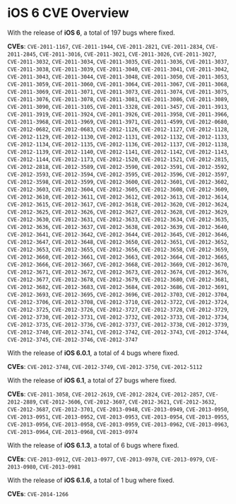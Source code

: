 # iOS 6 CVE Overview

With the release of **iOS 6**, a total of 197 bugs where fixed.

**CVEs**: `CVE-2011-1167`, `CVE-2011-1944`, `CVE-2011-2821`, `CVE-2011-2834`, `CVE-2011-2845`, `CVE-2011-3016`, `CVE-2011-3021`, `CVE-2011-3026`, `CVE-2011-3027`, `CVE-2011-3032`, `CVE-2011-3034`, `CVE-2011-3035`, `CVE-2011-3036`, `CVE-2011-3037`, `CVE-2011-3038`, `CVE-2011-3039`, `CVE-2011-3040`, `CVE-2011-3041`, `CVE-2011-3042`, `CVE-2011-3043`, `CVE-2011-3044`, `CVE-2011-3048`, `CVE-2011-3050`, `CVE-2011-3053`, `CVE-2011-3059`, `CVE-2011-3060`, `CVE-2011-3064`, `CVE-2011-3067`, `CVE-2011-3068`, `CVE-2011-3069`, `CVE-2011-3071`, `CVE-2011-3073`, `CVE-2011-3074`, `CVE-2011-3075`, `CVE-2011-3076`, `CVE-2011-3078`, `CVE-2011-3081`, `CVE-2011-3086`, `CVE-2011-3089`, `CVE-2011-3090`, `CVE-2011-3105`, `CVE-2011-3328`, `CVE-2011-3457`, `CVE-2011-3913`, `CVE-2011-3919`, `CVE-2011-3924`, `CVE-2011-3926`, `CVE-2011-3958`, `CVE-2011-3966`, `CVE-2011-3968`, `CVE-2011-3969`, `CVE-2011-3971`, `CVE-2011-4599`, `CVE-2012-0680`, `CVE-2012-0682`, `CVE-2012-0683`, `CVE-2012-1126`, `CVE-2012-1127`, `CVE-2012-1128`, `CVE-2012-1129`, `CVE-2012-1130`, `CVE-2012-1131`, `CVE-2012-1132`, `CVE-2012-1133`, `CVE-2012-1134`, `CVE-2012-1135`, `CVE-2012-1136`, `CVE-2012-1137`, `CVE-2012-1138`, `CVE-2012-1139`, `CVE-2012-1140`, `CVE-2012-1141`, `CVE-2012-1142`, `CVE-2012-1143`, `CVE-2012-1144`, `CVE-2012-1173`, `CVE-2012-1520`, `CVE-2012-1521`, `CVE-2012-2815`, `CVE-2012-2818`, `CVE-2012-3589`, `CVE-2012-3590`, `CVE-2012-3591`, `CVE-2012-3592`, `CVE-2012-3593`, `CVE-2012-3594`, `CVE-2012-3595`, `CVE-2012-3596`, `CVE-2012-3597`, `CVE-2012-3598`, `CVE-2012-3599`, `CVE-2012-3600`, `CVE-2012-3601`, `CVE-2012-3602`, `CVE-2012-3603`, `CVE-2012-3604`, `CVE-2012-3605`, `CVE-2012-3608`, `CVE-2012-3609`, `CVE-2012-3610`, `CVE-2012-3611`, `CVE-2012-3612`, `CVE-2012-3613`, `CVE-2012-3614`, `CVE-2012-3615`, `CVE-2012-3617`, `CVE-2012-3618`, `CVE-2012-3620`, `CVE-2012-3624`, `CVE-2012-3625`, `CVE-2012-3626`, `CVE-2012-3627`, `CVE-2012-3628`, `CVE-2012-3629`, `CVE-2012-3630`, `CVE-2012-3631`, `CVE-2012-3633`, `CVE-2012-3634`, `CVE-2012-3635`, `CVE-2012-3636`, `CVE-2012-3637`, `CVE-2012-3638`, `CVE-2012-3639`, `CVE-2012-3640`, `CVE-2012-3641`, `CVE-2012-3642`, `CVE-2012-3644`, `CVE-2012-3645`, `CVE-2012-3646`, `CVE-2012-3647`, `CVE-2012-3648`, `CVE-2012-3650`, `CVE-2012-3651`, `CVE-2012-3652`, `CVE-2012-3653`, `CVE-2012-3655`, `CVE-2012-3656`, `CVE-2012-3658`, `CVE-2012-3659`, `CVE-2012-3660`, `CVE-2012-3661`, `CVE-2012-3663`, `CVE-2012-3664`, `CVE-2012-3665`, `CVE-2012-3666`, `CVE-2012-3667`, `CVE-2012-3668`, `CVE-2012-3669`, `CVE-2012-3670`, `CVE-2012-3671`, `CVE-2012-3672`, `CVE-2012-3673`, `CVE-2012-3674`, `CVE-2012-3676`, `CVE-2012-3677`, `CVE-2012-3678`, `CVE-2012-3679`, `CVE-2012-3680`, `CVE-2012-3681`, `CVE-2012-3682`, `CVE-2012-3683`, `CVE-2012-3684`, `CVE-2012-3686`, `CVE-2012-3691`, `CVE-2012-3693`, `CVE-2012-3695`, `CVE-2012-3696`, `CVE-2012-3703`, `CVE-2012-3704`, `CVE-2012-3706`, `CVE-2012-3708`, `CVE-2012-3710`, `CVE-2012-3722`, `CVE-2012-3724`, `CVE-2012-3725`, `CVE-2012-3726`, `CVE-2012-3727`, `CVE-2012-3728`, `CVE-2012-3729`, `CVE-2012-3730`, `CVE-2012-3731`, `CVE-2012-3732`, `CVE-2012-3733`, `CVE-2012-3734`, `CVE-2012-3735`, `CVE-2012-3736`, `CVE-2012-3737`, `CVE-2012-3738`, `CVE-2012-3739`, `CVE-2012-3740`, `CVE-2012-3741`, `CVE-2012-3742`, `CVE-2012-3743`, `CVE-2012-3744`, `CVE-2012-3745`, `CVE-2012-3746`, `CVE-2012-3747`



With the release of **iOS 6.0.1**, a total of 4 bugs where fixed.

**CVEs**: `CVE-2012-3748`, `CVE-2012-3749`, `CVE-2012-3750`, `CVE-2012-5112`



With the release of **iOS 6.1**, a total of 27 bugs where fixed.

**CVEs**: `CVE-2011-3058`, `CVE-2012-2619`, `CVE-2012-2824`, `CVE-2012-2857`, `CVE-2012-2889`, `CVE-2012-3606`, `CVE-2012-3607`, `CVE-2012-3621`, `CVE-2012-3632`, `CVE-2012-3687`, `CVE-2012-3701`, `CVE-2013-0948`, `CVE-2013-0949`, `CVE-2013-0950`, `CVE-2013-0951`, `CVE-2013-0952`, `CVE-2013-0953`, `CVE-2013-0954`, `CVE-2013-0955`, `CVE-2013-0956`, `CVE-2013-0958`, `CVE-2013-0959`, `CVE-2013-0962`, `CVE-2013-0963`, `CVE-2013-0964`, `CVE-2013-0968`, `CVE-2013-0974`



With the release of **iOS 6.1.3**, a total of 6 bugs where fixed.

**CVEs**: `CVE-2013-0912`, `CVE-2013-0977`, `CVE-2013-0978`, `CVE-2013-0979`, `CVE-2013-0980`, `CVE-2013-0981`



With the release of **iOS 6.1.6**, a total of 1 bug where fixed.

**CVEs**: `CVE-2014-1266`



